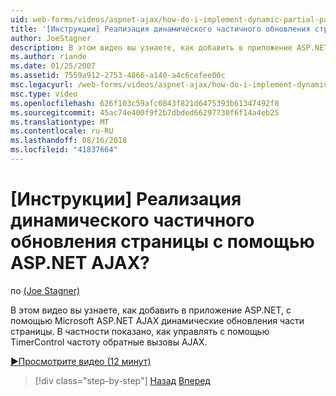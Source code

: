 ```yaml
---
uid: web-forms/videos/aspnet-ajax/how-do-i-implement-dynamic-partial-page-updates-with-aspnet-ajax
title: '[Инструкции] Реализация динамического частичного обновления страницы с помощью ASP.NET AJAX? | Документы Майкрософт'
author: JoeStagner
description: В этом видео вы узнаете, как добавить в приложение ASP.NET, с помощью Microsoft ASP.NET AJAX динамические обновления части страницы. В частности вы увидите как...
ms.author: riande
ms.date: 01/25/2007
ms.assetid: 7559a912-2753-4866-a140-a4c6cefee00c
msc.legacyurl: /web-forms/videos/aspnet-ajax/how-do-i-implement-dynamic-partial-page-updates-with-aspnet-ajax
msc.type: video
ms.openlocfilehash: 626f103c59afc0843f821d6475393b61347492f8
ms.sourcegitcommit: 45ac74e400f9f2b7dbded66297730f6f14a4eb25
ms.translationtype: MT
ms.contentlocale: ru-RU
ms.lasthandoff: 08/16/2018
ms.locfileid: "41837664"
---
```

<a name="how-do-i-implement-dynamic-partial-page-updates-with-aspnet-ajax"></a>[Инструкции] Реализация динамического частичного обновления страницы с помощью ASP.NET AJAX?
====================
по [(Joe Stagner)](https://github.com/JoeStagner)

В этом видео вы узнаете, как добавить в приложение ASP.NET, с помощью Microsoft ASP.NET AJAX динамические обновления части страницы. В частности показано, как управлять с помощью TimerControl частоту обратные вызовы AJAX.

[&#9654;Просмотрите видео (12 минут)](https://channel9.msdn.com/Blogs/ASP-NET-Site-Videos/how-do-i-implement-dynamic-partial-page-updates-with-aspnet-ajax)

> [!div class="step-by-step"]
> [Назад](how-do-i-get-started-with-aspnet-ajax.md)
> [Вперед](how-do-i-make-client-side-network-callbacks-with-aspnet-ajax.md)

